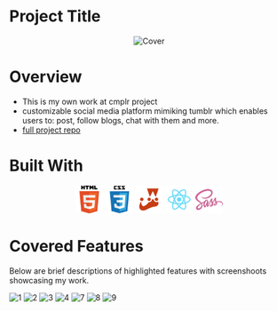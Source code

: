 # Project Title
<div align="center">
<img width="385" alt="Cover" src="https://user-images.githubusercontent.com/59124058/209595948-96f63a40-3dbf-486b-bdf4-90d38ea5e7b3.png">
</div>

# Overview
* This is my own work at cmplr project
* customizable social media platform mimiking tumblr which enables users to: post, follow blogs, chat with them and more.
* [full project repo](https://github.com/CMPLR-Technologies/CMPLR-Frontend)

# Built With
<div align="center">
<img src="https://raw.githubusercontent.com/github/explore/80688e429a7d4ef2fca1e82350fe8e3517d3494d/topics/html/html.png" alt="HTML" style="width: 50px">
<img src="https://raw.githubusercontent.com/github/explore/80688e429a7d4ef2fca1e82350fe8e3517d3494d/topics/css/css.png" alt="CSS" style="width: 50px">
<img src="https://raw.githubusercontent.com/vscode-icons/vscode-icons/master/icons/file_type_jest.svg?sanitize=true" alt="jest" style="width: 50px">
<img src="https://raw.githubusercontent.com/github/explore/80688e429a7d4ef2fca1e82350fe8e3517d3494d/topics/react/react.png" alt="react" style="width: 50px">
<img src="https://raw.githubusercontent.com/github/explore/80688e429a7d4ef2fca1e82350fe8e3517d3494d/topics/sass/sass.png" alt="Sass" style="width: 50px">
</div>


# Covered Features
Below are brief descriptions of highlighted features with screenshoots showcasing my work.

![1](https://user-images.githubusercontent.com/59124058/209596165-5e7f9f5b-922a-4d32-9609-d20a4126aeab.png)
![2](https://user-images.githubusercontent.com/59124058/209596179-f151bed0-1337-406c-9ed5-11c99d6a0da8.png)
![3](https://user-images.githubusercontent.com/59124058/209596185-b45bc32c-fa1a-4981-bfa1-77c6d7a735fe.png)
![4](https://user-images.githubusercontent.com/59124058/209596191-dc39fc53-80dc-49d1-9c94-0de24d157843.png)
![7](https://user-images.githubusercontent.com/59124058/209596200-06598c8b-6641-4131-80f8-a2b774d1860c.png)
![8](https://user-images.githubusercontent.com/59124058/209596204-c6cd2e4a-969c-4638-87af-27e2aa677b14.png)
![9](https://user-images.githubusercontent.com/59124058/209596210-2b5bcdeb-8950-4de5-ac2b-1af5b996dea4.png)


 


